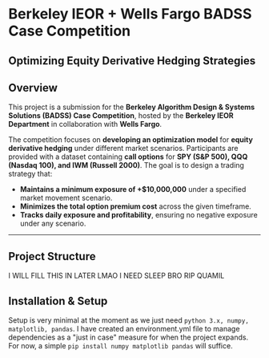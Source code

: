 # Berkeley IEOR + Wells Fargo BADSS Case Competition
## **Optimizing Equity Derivative Hedging Strategies**

## **Overview**
This project is a submission for the **Berkeley Algorithm Design & Systems Solutions (BADSS) Case Competition**, hosted by the **Berkeley IEOR Department** in collaboration with **Wells Fargo**. 

The competition focuses on **developing an optimization model** for **equity derivative hedging** under different market scenarios. Participants are provided with a dataset containing **call options** for **SPY (S&P 500), QQQ (Nasdaq 100), and IWM (Russell 2000)**. The goal is to design a trading strategy that:

- **Maintains a minimum exposure of +$10,000,000** under a specified market movement scenario.
- **Minimizes the total option premium cost** across the given timeframe.
- **Tracks daily exposure and profitability**, ensuring no negative exposure under any scenario.

---

## **Project Structure**
I WILL FILL THIS IN LATER LMAO I NEED SLEEP BRO RIP QUAMIL

## **Installation & Setup**
Setup is very minimal at the moment as we just need `python 3.x, numpy, matplotlib, pandas`. I have created an environment.yml file to manage dependencies as a "just in case" measure for when the project expands. For now, a simple `pip install numpy matplotlib pandas` will suffice.
